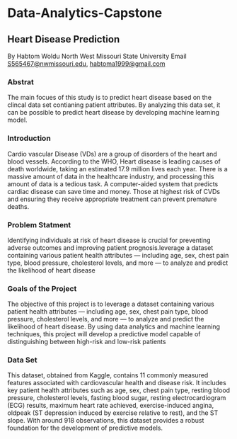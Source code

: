 # Data-Analytics-Capstone

## Heart Disease Prediction 
 By Habtom Woldu 
 North West Missouri State University 
 Email S565467@nwmissouri.edu, habtoma1999@gmail.com

### Abstrat 
The main focues of this study is to predict heart disease based on the clincal data set contianing patient attributes. By analyzing this data set, it can be possible to predict heart disease by developing machine learning model.

### Introduction 

Cardio vascular Disease (VDs) are a group of disorders of the heart and blood vessels. According to the WHO, Heart disease is leading causes of death worldwide, taking an estimated 17.9 million lives each year. There is a massive amount of data in the healthcare industry, and processing this amount of data is a tedious task. A computer-aided system that predicts cardiac disease can save time and money.  Those at highest risk of CVDs and ensuring they receive appropriate treatment can prevent premature deaths.

### Problem Statment 
Identifying individuals at risk of heart disease is crucial for preventing adverse outcomes and improving patient prognosis.leverage a dataset containing various patient health attributes — including age, sex, chest pain type, blood pressure, cholesterol levels, and more — to analyze and predict the likelihood of heart disease
### Goals of the Project
The objective of this project is to leverage a dataset containing various patient health attributes — including age, sex, chest pain type, blood pressure, cholesterol levels, and more — to analyze and predict the likelihood of heart disease. By using data analytics and machine learning techniques, this project will develop a predictive model capable of distinguishing between high-risk and low-risk patients

### Data Set 
This dataset, obtained from Kaggle, contains 11 commonly measured features associated with cardiovascular health and disease risk. It includes key patient health attributes such as age, sex, chest pain type, resting blood pressure, cholesterol levels, fasting blood sugar, resting electrocardiogram (ECG) results, maximum heart rate achieved, exercise-induced angina, oldpeak (ST depression induced by exercise relative to rest), and the ST slope. With around 918 observations, this dataset provides a robust foundation for the development of predictive models.
